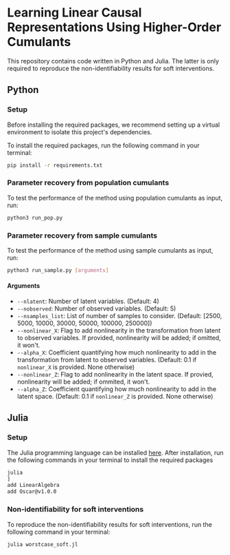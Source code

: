 # Learning Linear Causal Representations Using Higher-Order Cumulants
This repository contains code written in Python and Julia. The latter is only required to reproduce the non-identifiability results for soft interventions.
## Python
### Setup
Before installing the required packages, we recommend setting up a virtual environment to isolate this project's dependencies.

To install the required packages, run the following command in your terminal:
```bash
pip install -r requirements.txt
```
### Parameter recovery from population cumulants
To test the performance of the method using population cumulants as input, run:

```bash
python3 run_pop.py
```

### Parameter recovery from sample cumulants
To test the performance of the method using sample cumulants as input, run:

```bash
python3 run_sample.py [arguments]
```

#### Arguments
- `--nlatent`: Number of latent variables. (Default: 4)
- `--nobserved`: Number of observed variables. (Default: 5)
- `--nsamples_list`: List of number of samples to consider. (Default: [2500, 5000, 10000, 30000, 50000, 100000, 250000])
- `--nonlinear_X`: Flag to add nonlinearity in the transformation from latent to observed variables. If provided, nonlinearity will be added; if omitted, it won't.
- `--alpha_X`: Coefficient quantifying how much nonlinearity to add in the transformation from latent to observed variables. (Default: 0.1 if `nonlinear_X` is provided. None otherwise)
- `--nonlinear_Z`: Flag to add nonlinearity in the latent space. If provied, nonlinearity will be added; if ommited, it won't.
- `--alpha_Z`: Coefficient quantifying how much nonlinearity to add in the latent space. (Default: 0.1 if `nonlinear_Z` is provided. None otherwise)

## Julia
### Setup
The Julia programming language can be installed [here](https://julialang.org/downloads/). After installation, run the following commands in your terminal to install the required packages
```bash
julia
]
add LinearAlgebra
add Oscar@v1.0.0
```
### Non-identifiability for soft interventions
To reproduce the non-identifiability results for soft interventions, run the following command in your terminal:
```bash
julia worstcase_soft.jl
```